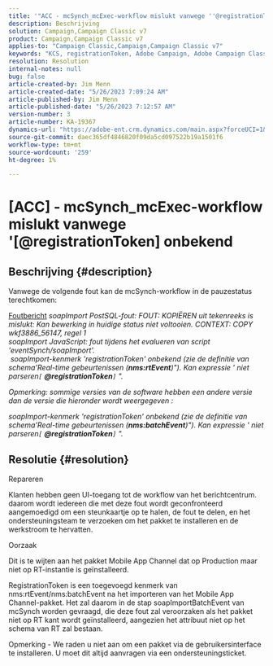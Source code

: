 ```yaml
---
title: '"ACC - mcSynch_mcExec-workflow mislukt vanwege ''@registrationToken unknow'''''
description: Beschrijving
solution: Campaign,Campaign Classic v7
product: Campaign,Campaign Classic v7
applies-to: "Campaign Classic,Campaign,Campaign Classic v7"
keywords: "KCS, registrationToken, Adobe Campaign, Adobe Campaign Classic, ACC, mcSynch_mcExec-workflow mislukt, problemen oplossen"
resolution: Resolution
internal-notes: null
bug: false
article-created-by: Jim Menn
article-created-date: "5/26/2023 7:09:24 AM"
article-published-by: Jim Menn
article-published-date: "5/26/2023 7:12:57 AM"
version-number: 3
article-number: KA-19367
dynamics-url: "https://adobe-ent.crm.dynamics.com/main.aspx?forceUCI=1&pagetype=entityrecord&etn=knowledgearticle&id=522be33a-94fb-ed11-8849-6045bd006e5a"
source-git-commit: daec365df4846820f09da5cd097522b19a1501f6
workflow-type: tm+mt
source-wordcount: '259'
ht-degree: 1%

---
```


# [ACC] - mcSynch_mcExec-workflow mislukt vanwege &#39;[@registrationToken] onbekend

## Beschrijving {#description}


Vanwege de volgende fout kan de mcSynch-workflow in de pauzestatus terechtkomen:


<u>Foutbericht</u>
*soapImport PostSQL-fout: FOUT: KOPIËREN uit tekenreeks is mislukt: Kan bewerking in huidige status niet voltooien. CONTEXT: COPY wkf3886_56147, regel 1
<br>soapImport JavaScript: fout tijdens het evalueren van script &#39;eventSynch/soapImport&#39;.
<br> soapImport-kenmerk &#39;registrationToken&#39; onbekend (zie de definitie van schema&#39;Real-time gebeurtenissen (<b>nms:rtEvent</b>)&quot;). Kan expressie &#39; niet parseren`[` <b>@registrationToken</b>`]` &quot;.*

*Opmerking: sommige versies van de software hebben een andere versie dan de versie die hieronder wordt weergegeven :*

*soapImport-kenmerk &#39;registrationToken&#39; onbekend (zie de definitie van schema&#39;Real-time gebeurtenissen (<b>nms:batchEvent</b>)&quot;). Kan expressie &#39; niet parseren`[` <b>@registrationToken</b>`]` &quot;.*


## Resolutie {#resolution}


Repareren

Klanten hebben geen UI-toegang tot de workflow van het berichtcentrum. daarom wordt iedereen die met deze fout wordt geconfronteerd aangemoedigd om een steunkaartje op te halen, de fout te delen, en het ondersteuningsteam te verzoeken om het pakket te installeren en de werkstroom te hervatten.



Oorzaak

Dit is te wijten aan het pakket Mobile App Channel dat op Production maar niet op RT-instantie is geïnstalleerd.

RegistrationToken is een toegevoegd kenmerk van nms:rtEvent/nms:batchEvent na het importeren van het Mobile App Channel-pakket. Het zal daarom in de stap soapImportBatchEvent van mcSynch worden gevraagd, die deze fout zal veroorzaken als het pakket niet op RT kant wordt geïnstalleerd, aangezien het attribuut niet op het schema van RT zal bestaan.



Opmerking - We raden u niet aan om een pakket via de gebruikersinterface te installeren. U moet dit altijd aanvragen via een ondersteuningsticket.
